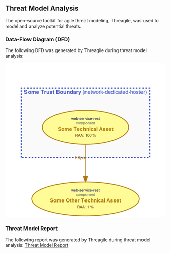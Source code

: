 ## Threat Model Analysis
The open-source toolkit for agile threat modeling, Threagile, was used to model and analyze potential threats.

### Data-Flow Diagram (DFD)
The following DFD was generated by Threagile during threat model analysis:

![Data-Flow Diagram (DFD)](../threagile/output/data-flow-diagram.png?raw=true "Data-Flow Diagram (DFD)")

### Threat Model Report
The following report was generated by Threagile during threat model analysis:
[Threat Model Report](../threagile/output/report.pdf?raw=true)